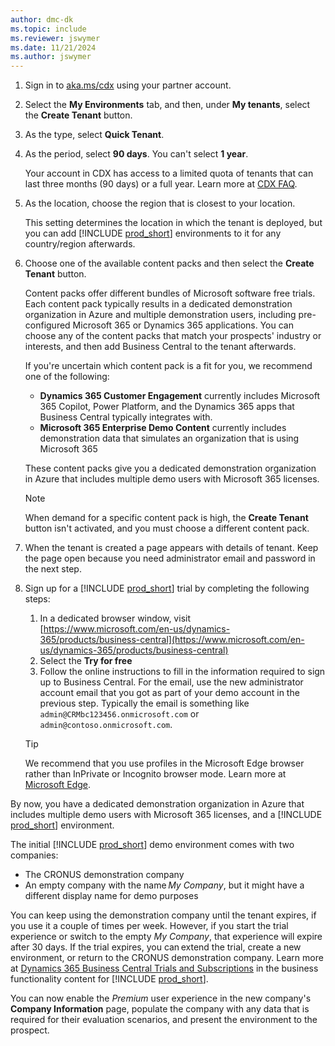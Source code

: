 ```yaml
---
author: dmc-dk
ms.topic: include
ms.reviewer: jswymer
ms.date: 11/21/2024
ms.author: jswymer
---
```

1. Sign in to [aka.ms/cdx](https://aka.ms/cdx) using your partner account.
1. Select the **My Environments** tab, and then, under **My tenants**, select the **Create Tenant** button.
1. As the type, select **Quick Tenant**.
1. As the period, select **90 days**. You can't select **1 year**.

    Your account in CDX has access to a limited quota of tenants that can last three months (90 days) or a full year. Learn more at [CDX FAQ](https://cdx.transform.microsoft.com/help/faq).  
1. As the location, choose the region that is closest to your location.

    This setting determines the location in which the tenant is deployed, but you can add [!INCLUDE [prod_short](prod_short.md)] environments to it for any country/region afterwards.  

1. Choose one of the available content packs and then select the **Create Tenant** button.  

    Content packs offer different bundles of Microsoft software free trials. Each content pack typically results in a dedicated demonstration organization in Azure and multiple demonstration users, including pre-configured Microsoft 365 or Dynamics 365 applications. You can choose any of the content packs that match your prospects' industry or interests, and then add Business Central to the tenant afterwards.

    If you're uncertain which content pack is a fit for you, we recommend one of the following:

    - **Dynamics 365 Customer Engagement** currently includes Microsoft 365 Copilot, Power Platform, and the Dynamics 365 apps that Business Central typically integrates with.
    - **Microsoft 365 Enterprise Demo Content** currently includes demonstration data that simulates an organization that is using Microsoft 365

    These content packs give you a dedicated demonstration organization in Azure that includes multiple demo users with Microsoft 365 licenses.  

    > [!NOTE]
    > When demand for a specific content pack is high, the **Create Tenant** button isn't activated, and you must choose a different content pack.

1. When the tenant is created a page appears with details of tenant. Keep the page open because you need administrator email and password in the next step.
1. Sign up for a [!INCLUDE [prod_short](prod_short.md)] trial by completing the following steps:

   1. In a dedicated browser window, visit [https://www.microsoft.com/en-us/dynamics-365/products/business-central](https://www.microsoft.com/en-us/dynamics-365/products/business-central)
   1. Select the **Try for free**
   1. Follow the online instructions to fill in the information required to sign up to Business Central. For the email, use the new administrator account email that you got as part of your demo account in the previous step. Typically the email is something like `admin@CRMbc123456.onmicrosoft.com` or `admin@contoso.onmicrosoft.com`.  

    <!--Alternatively, if you used the **Dynamics 365 [!INCLUDE [prod_short](prod_short.md)]** content pack, go to [https://businesscentral.dynamics.com/?redirectedFromSignup=1&response=AlreadyAssignedLicense](https://businesscentral.dynamics.com/?redirectedFromSignup=1&response=AlreadyAssignedLicense) and sign in with the new administrator account that you got as part of your demo account, typically called something like `admin@CRMbc123456.onmicrosoft.com`, or `admin@contoso.onmicrosoft.com`.-->

    > [!TIP]
    > We recommend that you use profiles in the Microsoft Edge browser rather than InPrivate or Incognito browser mode. Learn more at [Microsoft Edge](/microsoft-edge/).

By now, you have a dedicated demonstration organization in Azure that includes multiple demo users with Microsoft 365 licenses, and a [!INCLUDE [prod_short](prod_short.md)] environment.

The initial [!INCLUDE [prod_short](prod_short.md)] demo environment comes with two companies:

- The CRONUS demonstration company  
- An empty company with the name *My Company*, but it might have a different display name for demo purposes  

You can keep using the demonstration company until the tenant expires, if you use it a couple of times per week. However, if you start the trial experience or switch to the empty *My Company*, that experience will expire after 30 days. If the trial expires, you can extend the trial, create a new environment, or return to the CRONUS demonstration company. Learn more at [Dynamics 365 Business Central Trials and Subscriptions](/dynamics365/business-central/across-preview) in the business functionality content for [!INCLUDE [prod_short](prod_short.md)].

You can now enable the *Premium* user experience in the new company's **Company Information** page, populate the company with any data that is required for their evaluation scenarios, and present the environment to the prospect.  
